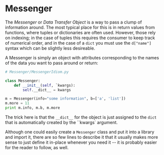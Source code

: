 Messenger
=========

The *Messenger* or *Data Transfer Object* is a way to pass a clump of
information around. The most typical place for this is in return values
from functions, where tuples or dictionaries are often used. However,
those rely on indexing; in the case of tuples this requires the consumer
to keep track of numerical order, and in the case of a `dict` you must
use the `d["name"]` syntax which can be slightly less desireable.

A Messenger is simply an object with attributes corresponding to the
names of the data you want to pass around or return:

```python
# Messenger/MessengerIdiom.py

class Messenger:
    def __init__(self, `kwargs):
        self.__dict__ = kwargs

m = Messenger(info="some information", b=['a', 'list'])
m.more = 11
print m.info, m.b, m.more
```

The trick here is that the `__dict__` for the object is just assigned to
the `dict` that is automatically created by the ``kwargs` argument.

Although one could easily create a `Messenger` class and put it into a
library and import it, there are so few lines to describe it that it
usually makes more sense to just define it in-place whenever you need it
-- it is probably easier for the reader to follow, as well.
